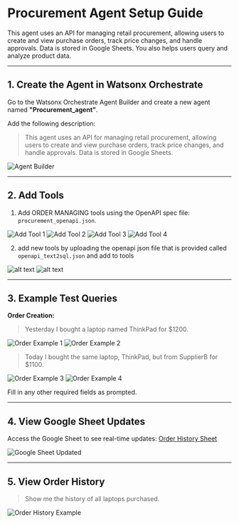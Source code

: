 
# Procurement Agent Setup Guide

This agent uses an API for managing retail procurement, allowing users to create and view purchase orders, track price changes, and handle approvals. Data is stored in Google Sheets. You also helps users query and analyze product data.

---

## 1. Create the Agent in Watsonx Orchestrate

Go to the Watsonx Orchestrate Agent Builder and create a new agent named **"Procurement_agent"**.

Add the following description:
> This agent uses an API for managing retail procurement, allowing users to create and view purchase orders, track price changes, and handle approvals. Data is stored in Google Sheets.

![Agent Builder](images/image.png)

---

## 2. Add Tools

1. Add ORDER MANAGING tools using the OpenAPI spec file: `procurement_openapi.json`.

![Add Tool 1](images/image-1.png)
![Add Tool 2](images/image-2.png)
![Add Tool 3](images/image-3.png)
![Add Tool 4](images/image-4.png)

2. add new tools by uploading the openapi json file that is provided called `openapi_text2sql.json` and add to tools

![alt text](images/import.png)
![alt text](images/convert.png)




---

## 3. Example Test Queries

**Order Creation:**

> Yesterday I bought a laptop named ThinkPad for $1200.

![Order Example 1](images/image-5.png)
![Order Example 2](images/image-6.png)

> Today I bought the same laptop, ThinkPad, but from SupplierB for $1100.

![Order Example 3](images/image-7.png)
![Order Example 4](images/image-8.png)

Fill in any other required fields as prompted.

---

## 4. View Google Sheet Updates

Access the Google Sheet to see real-time updates:
[Order History Sheet](https://docs.google.com/spreadsheets/d/1bnyC1w1z2VX3ZJjz6iex4oHFPK7D2F3ws3SxgKLc_XI/edit?usp=sharing)

![Google Sheet Updated](images/image-9.png)

---

## 5. View Order History

> Show me the history of all laptops purchased.

![Order History Example](images/image-10.png)
